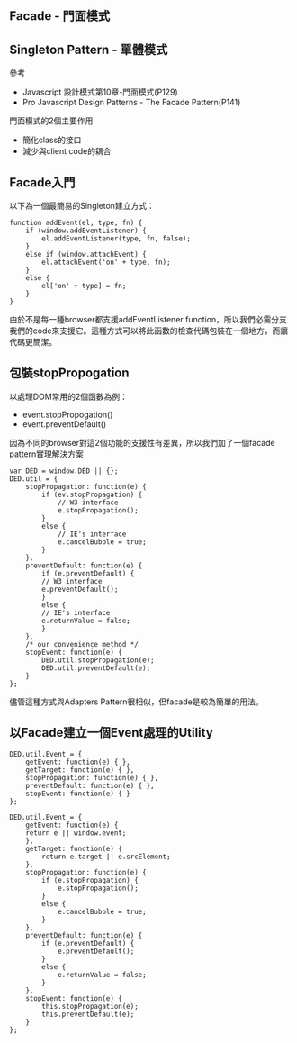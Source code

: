 Facade - 門面模式
------

Singleton Pattern - 單體模式
--------

[]()

參考

* Javascript 設計模式第10章-門面模式(P129)
* Pro Javascript Design Patterns - The Facade Pattern(P141) 

門面模式的2個主要作用

* 簡化class的接口
* 減少與client code的耦合

## Facade入門
以下為一個最簡易的Singleton建立方式：

	function addEvent(el, type, fn) {
		if (window.addEventListener) {
			el.addEventListener(type, fn, false);
		}
		else if (window.attachEvent) {
			el.attachEvent('on' + type, fn);
		}
		else {
			el['on' + type] = fn;
		}
	}

由於不是每一種browser都支援addEventListener function，所以我們必需分支我們的code來支援它。這種方式可以將此函數的檢查代碼包裝在一個地方，而讓代碼更簡潔。


## 包裝stopPropogation
以處理DOM常用的2個函數為例：

* event.stopPropogation()
* event.preventDefault()

因為不同的browser對這2個功能的支援性有差異，所以我們加了一個facade pattern實現解決方案

	var DED = window.DED || {};
	DED.util = {
		stopPropagation: function(e) {
			if (ev.stopPropagation) {
				// W3 interface
				e.stopPropagation();
			}
			else {
				// IE's interface
				e.cancelBubble = true;
			}
		},
		preventDefault: function(e) {
			if (e.preventDefault) {
			// W3 interface
			e.preventDefault();
			}
			else {
			// IE's interface
			e.returnValue = false;
			}
		},
		/* our convenience method */
		stopEvent: function(e) {
			DED.util.stopPropagation(e);
			DED.util.preventDefault(e);
		}
	};

儘管這種方式與Adapters Pattern很相似，但facade是較為簡單的用法。

## 以Facade建立一個Event處理的Utility

	DED.util.Event = {
		getEvent: function(e) { },
		getTarget: function(e) { },
		stopPropagation: function(e) { },
		preventDefault: function(e) { },
		stopEvent: function(e) { }
	};

	DED.util.Event = {
		getEvent: function(e) {
		return e || window.event;
		},
		getTarget: function(e) {
			return e.target || e.srcElement;
		},
		stopPropagation: function(e) {
			if (e.stopPropagation) {
				e.stopPropagation();
			}
			else {
				e.cancelBubble = true;
			}
		},
		preventDefault: function(e) {
			if (e.preventDefault) {
				e.preventDefault();
			}
			else {
				e.returnValue = false;
			}
		},
		stopEvent: function(e) {
			this.stopPropagation(e);
			this.preventDefault(e);
		}
	};
